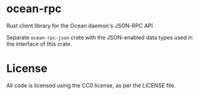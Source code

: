 ocean-rpc
===============

Rust client library for the Ocean daemon's JSON-RPC API.

Separate `ocean-rpc-json` crate with the JSON-enabled data types used
in the interface of this crate.


# License

All code is licensed using the CC0 license, as per the LICENSE file.

